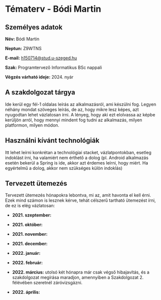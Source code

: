 # Tématerv - Bódi Martin

  
  
  

## Személyes adatok

  

**Név:** Bódi Martin

  

**Neptun:** Z9WTNS

  

**E-mail:** h150714@stud.u-szeged.hu

  

**Szak:** Programtervező Informatikus BSc nappali

  

**Végzés várható ideje:** 2024. nyár

  

## A szakdolgozat tárgya

  

Ide kerül egy fél-1 oldalas leírás az alkalmazásról, ami készülni fog. Legyen néhány mondat szöveges leírás, de az, hogy mikre lesz képes, azt nyugodtan lehet vázlatosan írni. A lényeg, hogy aki ezt elolvassa az képbe kerüljön arról, hogy mennyi mindent fog tudni az alkalmazás, milyen platformon, milyen módon.

  

## Használni kívánt technológiák

  

Itt lehet leírni konkrétan a technológiai stacket, vázlatpontokban, esetleg indoklást írni, ha valamiért nem érthető a dolog (pl. Android alkalmazás esetén bekerül a Spring is ide, akkor azt érdemes leírni, hogy miért. Ha egyértelmű a dolog, akkor nem szükséges külön indoklás)

  

## Tervezett ütemezés

  

Tervezett ütemezés hónapokra lebontva, mi az, amit havonta el kell érni. Ezek mind számon is lesznek kérve, tehát célszerű tartható ütemezést írni, de ez is elég vázlatosan:

  

-  **2021. szeptember:**

-  **2021. október:**

-  **2021. november:**

-  **2021. december:**

-  **2022. január:**

-  **2022. február:**

-  **2022. március:** utolsó két hónapra már csak végső hibajavítás, és a szakdolgozat megírása maradjon, amennyiben a Szakdolgozat 2. félévében szeretnél záróvizsgázni.

-  **2022. április:**